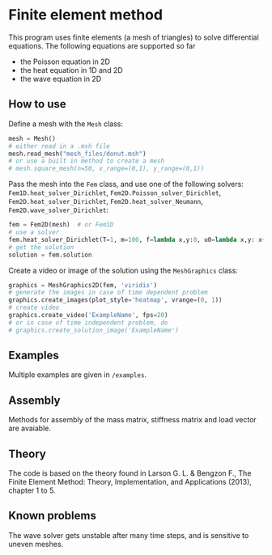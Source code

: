 # Finite element method
This program uses finite elements (a mesh of triangles) to solve differential equations. The following equations
are supported so far
- the Poisson equation in 2D
- the heat equation in 1D and 2D
- the wave equation in 2D

## How to use
Define a mesh with the `Mesh` class:

```python
mesh = Mesh()
# either read in a .msh file
mesh.read_mesh("mesh_files/donut.msh") 
# or use a built in method to create a mesh
# mesh.square_mesh(n=50, x_range=(0,1), y_range=(0,1))
```

Pass the mesh into the `Fem` class, and use one of the following solvers:
`Fem1D.heat_solver_Dirichlet`, `Fem2D.Poisson_solver_Dirichlet`, `Fem2D.heat_solver_Dirichlet`, `Fem2D.heat_solver_Neumann`, `Fem2D.wave_solver_Dirichlet`:

```python
fem = Fem2D(mesh)  # or Fem1D
# use a solver
fem.heat_solver_Dirichlet(T=1, m=100, f=lambda x,y:0, u0=lambda x,y: x+y)
# get the solution
solution = fem.solution
```

Create a video or image of the solution using the `MeshGraphics` class:

```python
graphics = MeshGraphics2D(fem, 'viridis')
# generate the images in case of time dependent problem
graphics.create_images(plot_style='heatmap', vrange=(0, 1))
# create video
graphics.create_video('ExampleName', fps=20)
# or in case of time independent problem, do
# graphics.create_solution_image('ExampleName')
```

## Examples
Multiple examples are given in `/examples`.

## Assembly
Methods for assembly of the mass matrix, stiffness matrix and load vector are avaiable.

## Theory
The code is based on the theory found in Larson G. L. & Bengzon F., The Finite Element Method: Theory, Implementation, and Applications (2013), chapter 1 to 5.

## Known problems
The wave solver gets unstable after many time steps, and is sensitive to uneven meshes.
